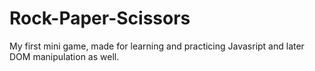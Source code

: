 # Rock-Paper-Scissors

My first mini game, made for learning and practicing Javasript and later DOM manipulation as well.
